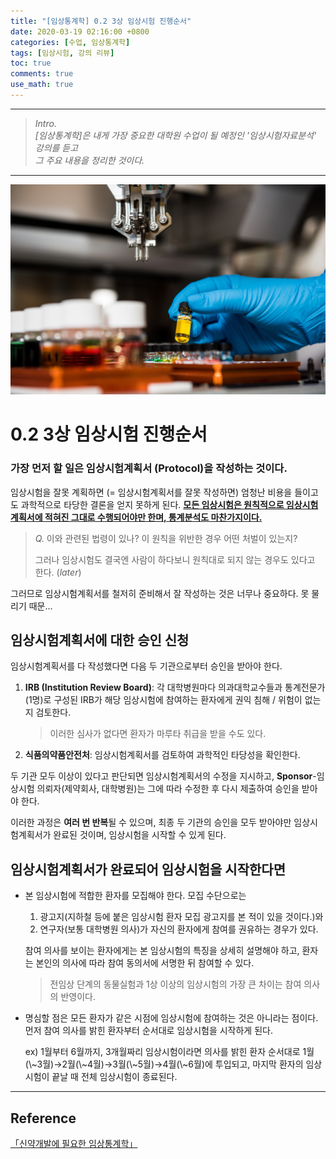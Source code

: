 ```yaml
---
title: "[임상통계학] 0.2 3상 임상시험 진행순서"
date: 2020-03-19 02:16:00 +0800
categories: [수업, 임상통계학]
tags: [임상시험, 강의 리뷰]
toc: true
comments: true
use_math: true  	
---
```


***

>*Intro.*  
>*[임상통계학]은 내게 가장 중요한 대학원 수업이 될 예정인 '임상시험자료분석' 강의를 듣고*  
>*그 주요 내용을 정리한 것이다.*

***

![임상시험](\assets\img\임상시험\4.jpg)

# 0.2 3상 임상시험 진행순서

### **가장 먼저 할 일은 임상시험계획서 (Protocol)을 작성하는 것이다.**

임상시험을 잘못 계획하면 (= 임상시험계획서를 잘못 작성하면)
엄청난 비용을 들이고도 과학적으로 타당한 결론을 얻지 못하게 된다.
<u>**모든 임상시험은 원칙적으로 임상시험계획서에 적혀진 그대로 수행되어야만 한며,
통계분석도 마찬가지이다.**</u>

> *Q.* 이와 관련된 법령이 있나? 이 원칙을 위반한 경우 어떤 처벌이 있는지?
>
> 그러나 임상시험도 결국엔 사람이 하다보니 원칙대로 되지 않는 경우도 있다고 한다. (*later*)

그러므로 임상시험계획서를 철저히 준비해서 잘 작성하는 것은 너무나 중요하다.
못 물리기 때문...

## **임상시험계획서에 대한 승인 신청**

임상시험계획서를 다 작성했다면 다음 두 기관으로부터 승인을 받아야 한다.

1. **IRB (Institution Review Board)**: 
   각 대학병원마다 의과대학교수들과 통계전문가(1명)로 구성된 IRB가
   해당 임상시험에 참여하는 환자에게 권익 침해 / 위험이 없는지 검토한다.

   >  이러한 심사가 없다면 환자가 마루타 취급을 받을 수도 있다.

2. **식품의약품안전처**:
   임상시험계획서를 검토하여 과학적인 타당성을 확인한다.

두 기관 모두 이상이 있다고 판단되면 임상시험계획서의 수정을 지시하고, 
**Sponsor**-임상시험 의뢰자(제약회사, 대학병원)는 그에 따라 수정한 후 다시 제출하여 승인을 받아야 한다.

이러한 과정은 **여러 번 반복**될 수 있으며, 최종 두 기관의 승인을 모두 받아야만
임상시험계획서가 완료된 것이며, 임상시험을 시작할 수 있게 된다. 

## **임상시험계획서가 완료되어 임상시험을 시작한다면**

- 본 임상시험에 적합한 환자를 모집해야 한다. 모집 수단으로는 
  1) 광고지(지하철 등에 붙은 임상시험 환자 모집 광고지를 본 적이 있을 것이다.)와
  2) 연구자(보통 대학병원 의사)가 자신의 환자에게 참여를 권유하는 경우가 있다.

  참여 의사를 보이는 환자에게는 본 임상시험의 특징을 상세히 설명해야 하고,
  환자는 본인의 의사에 따라 참여 동의서에 서명한 뒤 참여할 수 있다. 

  > 전임상 단계의 동물실험과 1상 이상의 임상시험의 가장 큰 차이는 참여 의사의 반영이다.

- 명심할 점은 모든 환자가 같은 시점에 임상시험에 참여하는 것은 아니라는 점이다.
  먼저 참여 의사를 밝힌 환자부터 순서대로 임상시험을 시작하게 된다.

  ex) 1월부터 6월까지, 3개월짜리 임상시험이라면 의사를 밝힌 환자 순서대로 
  1월(\\~3월)$\to$2월(\\~4월)$\to$3월(\\~5월)$\to$4월(\\~6월)에 투입되고, 마지막 환자의 임상시험이 끝날 때 전체 임상시험이 종료된다.

***

## **Reference**

[「신약개발에 필요한 임상통계학」](https://blog.naver.com/exactmehta/221617591575)

